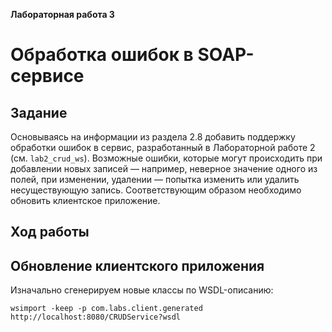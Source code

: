 **Лабораторная работа 3**

# Обработка ошибок в SOAP-сервисе

## Задание

Основываясь на информации из раздела 2.8 добавить поддержку обработки ошибок в сервис, 
разработанный в Лабораторной работе 2 (см. `lab2_crud_ws`). 
Возможные ошибки, которые могут происходить при добавлении новых записей — например, 
неверное значение одного из полей, при изменении, удалении — попытка изменить или удалить несуществующую запись. 
Соответствующим образом необходимо обновить клиентское приложение.

## Ход работы

## Обновление клиентского приложения

Изначально сгенерируем новые классы по WSDL-описанию:

```shell
wsimport -keep -p com.labs.client.generated http://localhost:8080/CRUDService?wsdl
```